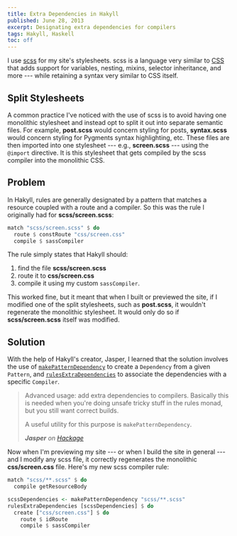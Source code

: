 ```yaml
---
title: Extra Dependencies in Hakyll
published: June 28, 2013
excerpt: Designating extra dependencies for compilers
tags: Hakyll, Haskell
toc: off
---
```


I use [scss](http://sass-lang.com/) for my site's stylesheets. scss is a language very similar to [CSS](https://en.wikipedia.org/wiki/Cascading_Style_Sheets) that adds support for variables, nesting, mixins, selector inheritance, and more --- while retaining a syntax very similar to CSS itself.

## Split Stylesheets

A common practice I've noticed with the use of scss is to avoid having one monolithic stylesheet and instead opt to split it out into separate semantic files. For example, **post.scss** would concern styling for posts, **syntax.scss** would concern styling for Pygments syntax highlighting, etc. These files are then imported into one stylesheet --- e.g., **screen.scss** --- using the `@import` directive. It is this stylesheet that gets compiled by the scss compiler into the monolithic CSS.

## Problem

In Hakyll, rules are generally designated by a pattern that matches a resource coupled with a route and a compiler. So this was the rule I originally had for **scss/screen.scss**:

``` haskell
match "scss/screen.scss" $ do
  route $ constRoute "css/screen.css"
  compile $ sassCompiler
```

The rule simply states that Hakyll should:

1. find the file **scss/screen.scss**
2. route it to **css/screen.css**
3. compile it using my custom `sassCompiler`.

This worked fine, but it meant that when I built or previewed the site, if I modified one of the split stylesheets, such as **post.scss**, it wouldn't regenerate the monolithic stylesheet. It would only do so if **scss/screen.scss** itself was modified.

## Solution

With the help of Hakyll's creator, Jasper, I learned that the solution involves the use of [`makePatternDependency`](http://hackage.haskell.org/packages/archive/hakyll/latest/doc/html/Hakyll-Core-Metadata.html#v:makePatternDependency) to create a `Dependency` from a given `Pattern`, and [`rulesExtraDependencies`](http://hackage.haskell.org/packages/archive/hakyll/4.3.1.0/doc/html/Hakyll-Core-Rules.html#v:rulesExtraDependencies) to associate the dependencies with a specific `Compiler`.

> Advanced usage: add extra dependencies to compilers. Basically this is needed when you're doing unsafe tricky stuff in the rules monad, but you still want correct builds.
>
> A useful utility for this purpose is `makePatternDependency`.
>
> <cite><strong>Jasper</strong> on <a href="http://hackage.haskell.org/packages/archive/hakyll/4.3.1.0/doc/html/Hakyll-Core-Rules.html#v:rulesExtraDependencies">Hackage</a></cite>

Now when I'm previewing my site --- or when I build the site in general --- and I modify any scss file, it correctly regenerates the monolithic **css/screen.css** file. Here's my new scss compiler rule:

``` haskell
match "scss/**.scss" $ do
  compile getResourceBody

scssDependencies <- makePatternDependency "scss/**.scss"
rulesExtraDependencies [scssDependencies] $ do
  create ["css/screen.css"] $ do
    route $ idRoute
    compile $ sassCompiler
```
